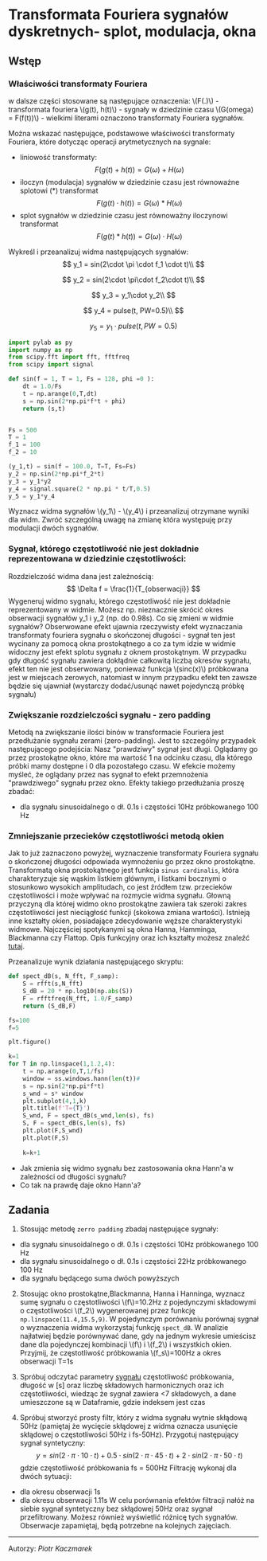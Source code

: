 <!-- for math equations - MathJax -->
<script src='https://cdnjs.cloudflare.com/ajax/libs/mathjax/2.7.4/MathJax.js?config=default'></script>
# Transformata Fouriera sygnałów dyskretnych- splot, modulacja, okna

## Wstęp
### Właściwości transformaty Fouriera
<!-- ![wzór](./_images/lab01/discrete_inf_fft.png) -->
w dalsze części stosowane są następujące oznaczenia:
\\(F(.)\\) - transformata fouriera
\\(g(t), h(t)\\) - sygnały w dziedzinie czasu
\\(G(omega) = F(f(t))\\) - wielkimi literami oznaczono transformaty Fouriera sygnałów.

Można wskazać następujące, podstawowe właściwości transformaty Fouriera, które dotycząc operacji arytmetycznych na sygnale:
- liniowość transformaty:
$$
F(g(t) + h(t)) = G(\omega) + H(\omega)
$$
- iloczyn (modulacja) sygnałów w dziedzinie czasu jest równoważne splotowi (*) transformat
$$
F(g(t) \cdot h(t)) = G(\omega) * H(\omega)
$$
- splot sygnałów w dziedzinie czasu jest równoważny iloczynowi transformat
$$
F(g(t) * h(t)) = G(\omega) \cdot H(\omega)
$$

Wykreśl i przeanalizuj widma następujących sygnałów:
$$
y_1 = sin(2\cdot \pi \cdot f_1 \cdot t)\\
$$

$$
y_2 = sin(2\cdot \pi\cdot f_2\cdot t)\\
$$

$$
y_3 = y_1\cdot  y_2\\
$$

$$
y_4 = pulse(t, PW=0.5)\\
$$

$$
y_5 = y_1\cdot pulse(t, PW=0.5)
$$
``` python
import pylab as py
import numpy as np
from scipy.fft import fft, fftfreq
from scipy import signal

def sin(f = 1, T = 1, Fs = 128, phi =0 ):
    dt = 1.0/Fs
    t = np.arange(0,T,dt)
    s = np.sin(2*np.pi*f*t + phi)
    return (s,t)  


Fs = 500
T = 1
f_1 = 100
f_2 = 10

(y_1,t) = sin(f = 100.0, T=T, Fs=Fs)
y_2 = np.sin(2*np.pi*f_2*t)
y_3 = y_1*y2
y_4 = signal.square(2 * np.pi * t/T,0.5)
y_5 = y_1*y_4
```
Wyznacz widma sygnałów \\(y_1\\) - \\(y_4\\) i przeanalizuj otrzymane wyniki dla widm. Zwróć szczególną uwagę na zmianę która występuję przy  modulacji dwóch sygnałów.


### Sygnał, którego częstotliwość nie jest dokładnie reprezentowana w dziedzinie częstotliwości:
<!-- ![wzór](./_images/lab01/dft_fin.png) -->
Rozdzielczość widma dana jest zależnością:
$$
\Delta f = \frac{1}{T_{obserwacji}}
$$
Wygeneruj widmo sygnału, którego częstotliwość nie jest dokładnie reprezentowany w widmie. Możesz np. nieznacznie skrócić okres obserwacji sygnałów y_1 i y_2 (np. do 0.98s). Co się zmieni w widmie sygnałów?
Obserwowane efekt ujawnia rzeczywisty efekt wyznaczania transformaty fouriera sygnału o skończonej długości - sygnał ten jest wycinany za pomocą okna prostokątnego a co za tym idzie w widmie widoczny jest efekt splotu sygnału z oknem prostokątnym.
W przypadku gdy długość sygnału zawiera dokłądnie całkowitą liczbą okresów sygnału, efekt ten nie jest obserwowany, ponieważ funkcja \\(sinc(x)\\) próbkowana jest w miejscach zerowych, natomiast w innym przypadku efekt ten zawsze będzie się ujawniał (wystarczy dodać/usunąć nawet pojedynczą próbkę sygnału)

### Zwiększanie rozdzielczości sygnału - zero padding
Metodą na zwiększanie ilości binów w transformacie Fouriera jest przedłużanie sygnału zerami (zero-padding). Jest to szczególny przypadek następującego podejścia: Nasz "prawdziwy" sygnał jest długi. Oglądamy go przez prostokątne okno, które ma wartość 1 na odcinku czasu, dla którego próbki mamy dostępne i 0 dla pozostałego czasu. W efekcie możemy myśleć, że oglądany przez nas sygnał to efekt przemnożenia "prawdziwego" sygnału przez okno. Efekty takiego przedłużania proszę zbadać:

- dla sygnału sinusoidalnego o dł. 0.1s i częstości 10Hz próbkowanego 100 Hz


### Zmniejszanie przecieków częstotliwości metodą okien
Jak to już zaznaczono powyżej, wyznaczenie transformaty Fouriera sygnału o skończonej długości odpowiada wymnożeniu go przez okno prostokątne. Transformatą okna prostokątnego jest funkcja `sinus cardinalis`, która charakteryzuje się wąskim listkiem głównym, i listkami bocznymi o stosunkowo wysokich amplitudach, co jest źródłem tzw. przecieków częstotliwości i może wpływać na rozmycie widma sygnału. Głowną przyczyną dla której widmo okno prostokątne zawiera tak szeroki zakres częstotliwości jest nieciągłość funkcji (skokowa zmiana wartości). Istnieją inne kształty okien, posiadające zdecydowanie węższe charakterystyki widmowe. Najczęściej spotykanymi są okna Hanna, Hamminga, Blackmanna czy Flattop. Opis funkcyjny oraz ich kształty możesz znaleźć [tutaj](https://en.wikipedia.org/wiki/Window_function).

Przeanalizuje wynik działania następującego skryptu:
``` python
def spect_dB(s, N_fft, F_samp):
    S = rfft(s,N_fft)
    S_dB = 20 * np.log10(np.abs(S))
    F = rfftfreq(N_fft, 1.0/F_samp)
    return (S_dB,F)

fs=100
f=5

plt.figure()

k=1
for T in np.linspace(1,1.2,4):
    t = np.arange(0,T,1/fs)
    window = ss.windows.hann(len(t))#
    s = np.sin(2*np.pi*f*t)
    s_wnd = s* window
    plt.subplot(4,1,k)
    plt.title(f'T={T}')
    S_wnd, F = spect_dB(s_wnd,len(s), fs)
    S, F = spect_dB(s,len(s), fs)
    plt.plot(F,S_wnd)
    plt.plot(F,S)
    
    k=k+1
```
- Jak zmienia się widmo sygnału bez zastosowania okna Hann'a w zależności od długości sygnału?
- Co tak na prawdę daje okno Hann'a?


## Zadania
1. Stosując metodę `zerro padding` zbadaj następujące sygnały:
- dla sygnału sinusoidalnego o dł. 0.1s i częstości 10Hz próbkowanego 100 Hz
- dla sygnału sinusoidalnego o dł. 0.1s i częstości 22Hz próbkowanego 100 Hz
- dla sygnału będącego suma dwóch powyższych

2. Stosując okno prostokątne,Blackmanna, Hanna i Hanninga, wyznacz sumę sygnału o częstotliwości \\(f\\)=10.2Hz z pojedynczymi składowymi o częstotliwości \\(f_2\\) wygenerowanej przez funkcję `np.linspace(11.4,15.5,9)`. W pojedynczym porównaniu porównaj sygnał o wyznaczenia widma wykorzystaj funkcję `spect_dB`. W analizie najłatwiej będzie porównywać dane, gdy na jednym wykresie umieścisz dane dla pojedynczej kombinacji \\(f\\) i \\(f_2\\) i wszystkich okien. Przyjmij, że częstotliwość próbkowania \\(f_s\\)=100Hz a okres obserwacji T=1s
   
3. Spróbuj odczytać parametry [sygnału](_resources/lab_2/test_signal_z_3.hdf) częstotliwość próbkowania, długość w [s] oraz liczbę składowych  harmonicznych oraz ich częstotliwości, wiedząc że sygnał zawiera <7 składowych, a dane umieszczone są w Dataframie, gdzie indeksem jest czas

4. Spróbuj stworzyć prosty filtr, który z widma sygnału wytnie skłądową 50Hz (pamiętaj że wycięcie skłądowej z widma oznacza usunięcie skłądowej o częstotliwości 50Hz i fs-50Hz). Przygotuj następujący sygnał syntetyczny:
$$
y = sin(2\cdot \pi \cdot 10 \cdot t) + 0.5 \cdot sin(2\cdot \pi \cdot 45 \cdot t) + 2 \cdot sin(2\cdot \pi \cdot 50 \cdot t)
$$
gdzie częstotliwość próbkowania fs = 500Hz
Filtrację wykonaj dla dwóch sytuacji:
- dla okresu obserwacji 1s
- dla okresu obserwacji 1.11s
W celu porównania efektów filtracji nałóż na siebie sygnał syntetyczny bez skłądowej 50Hz oraz sygnał przefiltrowany. Możesz również wyświetlić różnicę tych sygnałów. 
Obserwacje zapamiętaj, będą potrzebne na kolejnych zajęciach.

   


<!-- 4. Metodą na zwiększanie ilości binów w transformacie Fouriera jest przedłużanie sygnału zerami (zero-padding). Jest to szczególny przypadek następującego podejścia: Nasz "prawdziwy" sygnał jest długi. Oglądamy go przez prostokątne okno, które ma wartość 1 na odcinku czasu, dla którego próbki mamy dostępne i 0 dla pozostałego czasu. W efekcie możemy myśleć, że oglądany przez nas sygnał to efekt przemnożenia "prawdziwego" sygnału przez okno. Efekty takiego przedłużania proszę zbadać:

- dla sygnału sinusoidalnego o dł. 0.1s i częstości 10Hz próbkowanego 100 Hz
- dla sygnału sinusoidalnego o dł. 0.1s i częstości 22Hz próbkowanego 100 Hz
- dla sygnału będącego suma dwóch powyższych

Jak można zinterpretować wyniki tego eksperymentu w świetle twierdzenia o splocie? -->



---
Autorzy: *Piotr Kaczmarek*
